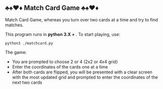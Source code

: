 ## ♣️♠️♥️♦️ Match Card Game ♣️♠️♥️♦️

Match Card Game, whereas you turn over two cards at a time and try to find matches.

This program runs in <b>python 3.X + </b>. To start playing, use:

`python3 ./matchcard.py`

The game:
- You are prompted to choose 2 or 4 (2x2 or 4x4 grid)
- Enter the coordinates of the cards one at a time
- After both cards are flipped, you will be presented with a clear screen with the most updated grid and prompted to enter the coordinates of the next two cards
